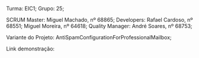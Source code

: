 Turma: EIC1; 
Grupo: 25;

SCRUM Master: Miguel Machado, nº 68865;
Developers: Rafael Cardoso, nº 68551; Miguel Moreira, nº 64618;
Quality Manager: André Soares, nº 68753;

Variante do Projeto: AntiSpamConfigurationForProfessionalMailbox;

Link demonstração: 
